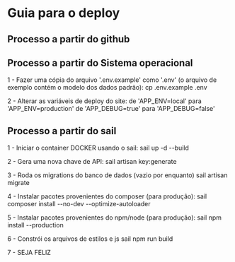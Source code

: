# Guia para o deploy
## Processo a partir do github

## Processo a partir do Sistema operacional
1 - Fazer uma cópia do arquivo '.env.example' como '.env' (o arquivo de exemplo contém o modelo dos dados padrão):
    cp .env.example .env

2 - Alterar as variáveis de deploy do site:
    de 'APP_ENV=local' para 'APP_ENV=production'
    de 'APP_DEBUG=true' para 'APP_DEBUG=false'

## Processo a partir do sail
1 - Iniciar o container DOCKER usando o sail:
    sail up -d --build

2 - Gera uma nova chave de API:
    sail artisan key:generate

3 - Roda os migrations do banco de dados (vazio por enquanto)
    sail artisan migrate
    
4 - Instalar pacotes provenientes do composer (para produção):
    sail composer install --no-dev --optimize-autoloader

5 - Instalar pacotes provenientes do npm/node (para produção):
    sail npm install --production

6 - Constrói os arquivos de estilos e js
    sail npm run build

7 - SEJA FELIZ